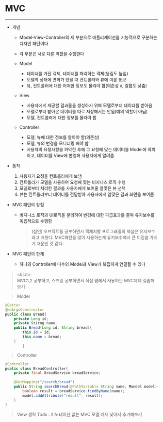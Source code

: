 # MVC

---
- 개념
    - Model-View-Controller의 세 부분으로 애플리케이션을 기능적으로 구분하는 디자인 패턴이다
    - 각 부분은 서로 다른 역할을 수행한다
  

    - Model
        - 데이터를 가진 객체, 데이터를 처리하는 객체(응집도 높임)
        - 모델의 상태에 변화가 있을 때 컨트롤러와 뷰에 이를 통보
        - 뷰, 컨트롤러에 대한 어떠한 정보도 몰라야 함(의존성 x, 결합도 낮춤)
    - View
        - 사용자에게 제공할 결과물을 생성하기 위해 모델로부터 데이터를 받아옴
        - 모델로부터 받아온 데이터를 따로 저장해서는 안됨(얘의 역할이 아님)
        - 모델, 컨트롤러에 대한 정보를 몰라야 함
    - Controller
        - 모델, 뷰에 대한 정보를 알아야 함(의존성)
        - 모델, 뷰의 변경을 모니터링 해야 함
        - 사용자의 요청사항을 파악한 후에 그 요청에 맞는 데이터를 Model에 의뢰하고, 데이터를 View에 반영해
          사용자에게 알려줌


- 동작
  1. 사용자가 요청을 컨트롤러에게 보냄
  2. 컨트롤러가 모델을 사용하여 요청에 맞는 비지니스 로직 수행
  3. 모델로부터 처리한 결과를 사용자에게 보여줄 알맞은 뷰 선택
  4. 뷰는 컨트롤러부터 데이터를 전달받아 사용자에게 알맞은 결과 화면을 보여줌


- MVC 패턴의 장점 
  - 비지니스 로직과 UI로직을 분리하여 변경에 대한 파급효과를 줄여 유지보수를 독립적으로 수행함  
    >(첨언) 오브젝트를 공부하면서 객체지향 프로그래밍의 핵심은 유지보수라고 배웠다. MVC패턴을 많이 사용하는게 유지보수에서 큰 이점을 가지기 때문인 것 같다.


- MVC 패턴의 한계 
  - 하나의 Controller에 다수의 Model과 View가 복잡하게 연결될 수 있다

> <비고>   
> MVC1,2 공부하고, 스프링 공부하면서 직접 웹에서 사용하는 MVC예제 실습해보기

> Model
```java
@Getter
@NoArgsConstructor
public class Bread{
    private Long id;
    private Stirng name;
    public Bread(Long id, String bread){
        this.id = id;
        this.name = bread;
    }
        }
```
> Controller
```java
@Controller
public class BreadController{
    private final BreadService breadService;
    
    @GetMapping("/search/bread")
    public String searchBread(@PathVariable String name, Mondel model){
        boolean result = breadService.findByName(name);
        model.addAttribute("result", result);
    } 
}
```
> View 생략 
> Todo : 어노테이션 없는 MVC 모델 예제 찾아서 추가해보기

